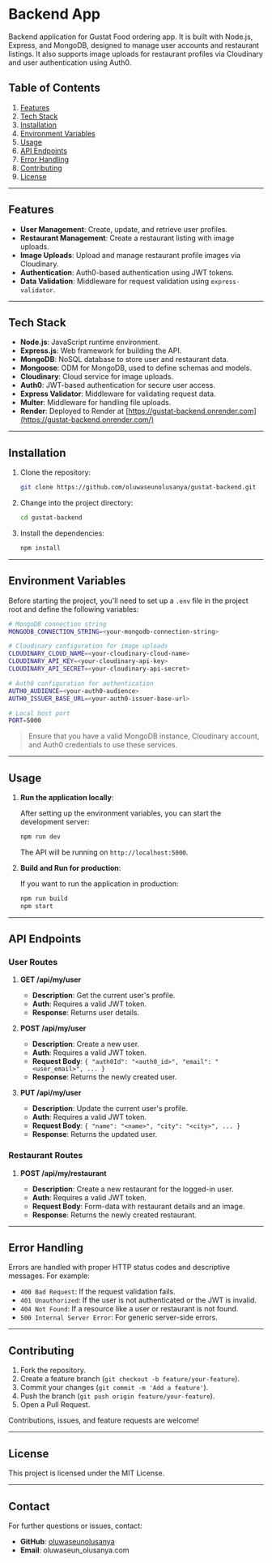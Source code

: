 # Backend App
Backend application for Gustat Food ordering app. It is built with Node.js, Express, and MongoDB, designed to manage user accounts and restaurant listings. It also supports image uploads for restaurant profiles via Cloudinary and user authentication using Auth0.

## **Table of Contents**

1. [Features](#features)
2. [Tech Stack](#tech-stack)
3. [Installation](#installation)
4. [Environment Variables](#environment-variables)
5. [Usage](#usage)
6. [API Endpoints](#api-endpoints)
7. [Error Handling](#error-handling)
8. [Contributing](#contributing)
9. [License](#license)

---

## **Features**

- **User Management**: Create, update, and retrieve user profiles.
- **Restaurant Management**: Create a restaurant listing with image uploads.
- **Image Uploads**: Upload and manage restaurant profile images via Cloudinary.
- **Authentication**: Auth0-based authentication using JWT tokens.
- **Data Validation**: Middleware for request validation using `express-validator`.

---

## **Tech Stack**

- **Node.js**: JavaScript runtime environment.
- **Express.js**: Web framework for building the API.
- **MongoDB**: NoSQL database to store user and restaurant data.
- **Mongoose**: ODM for MongoDB, used to define schemas and models.
- **Cloudinary**: Cloud service for image uploads.
- **Auth0**: JWT-based authentication for secure user access.
- **Express Validator**: Middleware for validating request data.
- **Multer**: Middleware for handling file uploads.
- **Render**: Deployed to Render at [https://gustat-backend.onrender.com](https://gustat-backend.onrender.com/)

---

## **Installation**

1. Clone the repository:

    ```bash
    git clone https://github.com/oluwaseunolusanya/gustat-backend.git
    ```

2. Change into the project directory:

    ```bash
    cd gustat-backend
    ```

3. Install the dependencies:

    ```bash
    npm install
    ```

---

## **Environment Variables**

Before starting the project, you'll need to set up a `.env` file in the project root and define the following variables:

```bash
# MongoDB connection string
MONGODB_CONNECTION_STRING=<your-mongodb-connection-string>

# Cloudinary configuration for image uploads
CLOUDINARY_CLOUD_NAME=<your-cloudinary-cloud-name>
CLOUDINARY_API_KEY=<your-cloudinary-api-key>
CLOUDINARY_API_SECRET=<your-cloudinary-api-secret>

# Auth0 configuration for authentication
AUTH0_AUDIENCE=<your-auth0-audience>
AUTH0_ISSUER_BASE_URL=<your-auth0-issuer-base-url>

# Local host port
PORT=5000
```

> Ensure that you have a valid MongoDB instance, Cloudinary account, and Auth0 credentials to use these services.

---

## **Usage**

1. **Run the application locally**:

    After setting up the environment variables, you can start the development server:

    ```bash
    npm run dev
    ```

    The API will be running on `http://localhost:5000`.

2. **Build and Run for production**:

    If you want to run the application in production:

    ```bash
    npm run build
    npm start
    ```

---

## **API Endpoints**

### **User Routes**

1. **GET /api/my/user**

    - **Description**: Get the current user's profile.
    - **Auth**: Requires a valid JWT token.
    - **Response**: Returns user details.

2. **POST /api/my/user**

    - **Description**: Create a new user.
    - **Auth**: Requires a valid JWT token.
    - **Request Body**: `{ "auth0Id": "<auth0_id>", "email": "<user_email>", ... }`
    - **Response**: Returns the newly created user.

3. **PUT /api/my/user**

    - **Description**: Update the current user's profile.
    - **Auth**: Requires a valid JWT token.
    - **Request Body**: `{ "name": "<name>", "city": "<city>", ... }`
    - **Response**: Returns the updated user.

### **Restaurant Routes**

1. **POST /api/my/restaurant**

    - **Description**: Create a new restaurant for the logged-in user.
    - **Auth**: Requires a valid JWT token.
    - **Request Body**: Form-data with restaurant details and an image.
    - **Response**: Returns the newly created restaurant.

---

## **Error Handling**

Errors are handled with proper HTTP status codes and descriptive messages. For example:

- `400 Bad Request`: If the request validation fails.
- `401 Unauthorized`: If the user is not authenticated or the JWT is invalid.
- `404 Not Found`: If a resource like a user or restaurant is not found.
- `500 Internal Server Error`: For generic server-side errors.

---

## **Contributing**

1. Fork the repository.
2. Create a feature branch (`git checkout -b feature/your-feature`).
3. Commit your changes (`git commit -m 'Add a feature'`).
4. Push the branch (`git push origin feature/your-feature`).
5. Open a Pull Request.

Contributions, issues, and feature requests are welcome!

---

## **License**

This project is licensed under the MIT License.

---

## **Contact**

For further questions or issues, contact:

- **GitHub**: [oluwaseunolusanya](https://github.com/oluwaseunolusanya)
- **Email**: oluwaseun_olusanya.com
